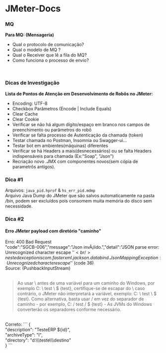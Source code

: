 # JMeter-Docs
### MQ
**Para MQ: (Mensageria)**
- Qual o protocolo de comunicação?
- Qual o modelo de MQ ?
- Qual o Receiver que lê a fila do MQ?
- Como funciona o processo de envio?
 <br />

### Dicas de Investigação
**Lista de Pontos de Atenção em Desenvolvimento de Robôs no JMeter:**
- Encoding: UTF-8
- Checkbox Parâmetros (Encode | Include Equals)
- Clear Cache
- Clear Cookie
- Verificar se não há algum dígito/espaço em branco nos campos de preenchimento ou parâmetros do robô
- Verificar se falta processo de Autenticação da chamada (token)
- Testar chamada no Postman, Insomnia ou Swagger-ui...
- Testar bot em ambientes(máquinas) diferentes
- Verificar se há Headers a mais(desnecessários) ou se falta Headers indispensáveis para chamada (Ex:"Soap", "Json")
- Recriação novo .JMX com componentes novos(sem cópia de parametrôs antigos).


### Dica #1
Arquivos: `java_pid.hprof` & `hs_err_pid.mdmp`<br />
Arquivo Java Dump do JMeter que são salvos automaticamente na pasta */bin*, podem ser excluídos pois consomem muita memória do disco sem necessidade. <br />


### Dica #2
#### Erro JMeter payload com diretório "caminho"
Erro: 400 Bad Request <br />
"code":"SGCB-006","message":"Json invÃ¡lido.","detail":"JSON parse error: Unrecognized character escape '$' <br />
nested exception is com.fasterxml.jackson.databind.JsonMappingException: Unrecognized character escape '$' (code 36) <br />
Source: (PushbackInputStream) <br />
 <br />
> Ao usar \ antes de uma variável para um caminho do Windows, por exemplo C: \ test \ $ {test}, certifique-se de escapar do \ caso contrário, o JMeter não interpretará a variável, exemplo: C: \\ test \\ $ {test}.
Como alternativa, basta usar / em vez do separador de caminho - por exemplo, C: / test / $ {test} - As JVMs do Windows converterão os separadores conforme necessário.
 <br />
Correto:
```
{ <br />
"description": "TesteERP ${id}", <br />
"archiveType": "I", <br />
"directory": "d:\\\teste\\\destino" <br />
}   
```
